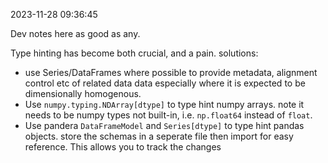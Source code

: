 2023-11-28 09:36:45

Dev notes here as good as any.

Type hinting has become both crucial, and a pain. solutions:

- use Series/DataFrames where possible to provide metadata, alignment control etc of
 related data data especially where it is expected to be dimensionally homogenous.
- Use `numpy.typing.NDArray[dtype]` to type hint numpy arrays. note it needs to be
  numpy types not built-in, i.e. `np.float64` instead of `float`.
- Use pandera `DataFrameModel` and `Series[dtype]` to type hint pandas objects. store the schemas in a seperate file then import for easy reference. This allows you to track the changes